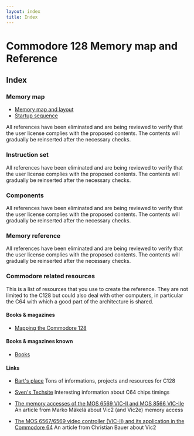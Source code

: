 ```yaml
---
layout: index
title: Index
---
```

# Commodore 128 Memory map and Reference

## Index

### Memory map
* [Memory map and layout](MemoryMap)
* [Startup sequence](StartupSequence)

All references have been eliminated and are being reviewed to verify that the user license complies with the proposed contents. The contents will gradually be reinserted after the necessary checks.

### Instruction set
All references have been eliminated and are being reviewed to verify that the user license complies with the proposed contents. The contents will gradually be reinserted after the necessary checks.

### Components

All references have been eliminated and are being reviewed to verify that the user license complies with the proposed contents. The contents will gradually be reinserted after the necessary checks.

### Memory reference
All references have been eliminated and are being reviewed to verify that the user license complies with the proposed contents. The contents will gradually be reinserted after the necessary checks.

### Commodore related resources
This is a list of resources that you use to create the reference.
They are not limited to the C128 but could also deal with other computers,
in particular the C64 with which a good part of the architecture is shared.

#### Books & magazines

* [Mapping the Commodore 128](https://www.cubic.org/~doj/c64/mapping128.pdf)

#### Books & magazines known

* [Books](Books)

#### Links

* [Bart's place](https://www.bartsplace.net/topics/cbm.shtml)
Tons of informations, projects and resources for C128

* [Sven's Techsite](http://tech.guitarsite.de/c64_scope.html)
Interesting information about C64 chips timings

* [The memory accesses of the MOS 6569 VIC-II and MOS 8566 VIC-IIe](https://ist.uwaterloo.ca/~schepers/MJK/ascii/vic2-pal.txt)
An article from Marko Mäkelä about Vic2 (and Vic2e) memory access

* [The MOS 6567/6569 video controller (VIC-II) and its application in the Commodore 64](https://ist.uwaterloo.ca/~schepers/MJK/ascii/VIC-Article.txt)
An article from Christian Bauer about Vic2
